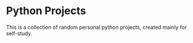 # Python Projects
This is a collection of random personal python projects, created mainly for self-study.
 
